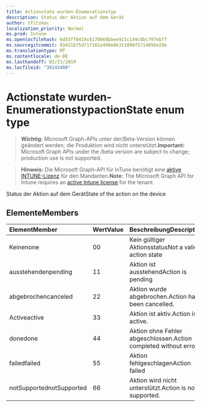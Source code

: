 ```yaml
---
title: Actionstate wurden-Enumerationstyp
description: Status der Aktion auf dem Gerät
author: tfitzmac
localization_priority: Normal
ms.prod: Intune
ms.openlocfilehash: 6d55ff0419c6178668bbee921c149c8bc797ebff
ms.sourcegitcommit: 03421b75d717101a499e0b311890f5714056e29e
ms.translationtype: MT
ms.contentlocale: de-DE
ms.lasthandoff: 02/21/2019
ms.locfileid: "30143400"
---
```

# <a name="actionstate-enum-type"></a><span data-ttu-id="d6057-103">Actionstate wurden-Enumerationstyp</span><span class="sxs-lookup"><span data-stu-id="d6057-103">actionState enum type</span></span>

> <span data-ttu-id="d6057-104">**Wichtig:** Microsoft Graph-APIs unter der/Beta-Version können geändert werden; die Produktion wird nicht unterstützt.</span><span class="sxs-lookup"><span data-stu-id="d6057-104">**Important:** Microsoft Graph APIs under the /beta version are subject to change; production use is not supported.</span></span>

> <span data-ttu-id="d6057-105">**Hinweis:** Die Microsoft Graph-API für InTune benötigt eine [aktive INTUNE-Lizenz](https://go.microsoft.com/fwlink/?linkid=839381) für den Mandanten.</span><span class="sxs-lookup"><span data-stu-id="d6057-105">**Note:** The Microsoft Graph API for Intune requires an [active Intune license](https://go.microsoft.com/fwlink/?linkid=839381) for the tenant.</span></span>

<span data-ttu-id="d6057-106">Status der Aktion auf dem Gerät</span><span class="sxs-lookup"><span data-stu-id="d6057-106">State of the action on the device</span></span>

## <a name="members"></a><span data-ttu-id="d6057-107">Elemente</span><span class="sxs-lookup"><span data-stu-id="d6057-107">Members</span></span>
|<span data-ttu-id="d6057-108">Element</span><span class="sxs-lookup"><span data-stu-id="d6057-108">Member</span></span>|<span data-ttu-id="d6057-109">Wert</span><span class="sxs-lookup"><span data-stu-id="d6057-109">Value</span></span>|<span data-ttu-id="d6057-110">Beschreibung</span><span class="sxs-lookup"><span data-stu-id="d6057-110">Description</span></span>|
|:---|:---|:---|
|<span data-ttu-id="d6057-111">Keine</span><span class="sxs-lookup"><span data-stu-id="d6057-111">none</span></span>|<span data-ttu-id="d6057-112">0</span><span class="sxs-lookup"><span data-stu-id="d6057-112">0</span></span>|<span data-ttu-id="d6057-113">Kein gültiger Aktionsstatus</span><span class="sxs-lookup"><span data-stu-id="d6057-113">Not a valid action state</span></span>|
|<span data-ttu-id="d6057-114">ausstehenden</span><span class="sxs-lookup"><span data-stu-id="d6057-114">pending</span></span>|<span data-ttu-id="d6057-115">1</span><span class="sxs-lookup"><span data-stu-id="d6057-115">1</span></span>|<span data-ttu-id="d6057-116">Aktion ist ausstehend</span><span class="sxs-lookup"><span data-stu-id="d6057-116">Action is pending</span></span>|
|<span data-ttu-id="d6057-117">abgebrochen</span><span class="sxs-lookup"><span data-stu-id="d6057-117">canceled</span></span>|<span data-ttu-id="d6057-118">2</span><span class="sxs-lookup"><span data-stu-id="d6057-118">2</span></span>|<span data-ttu-id="d6057-119">Aktion wurde abgebrochen.</span><span class="sxs-lookup"><span data-stu-id="d6057-119">Action has been cancelled.</span></span>|
|<span data-ttu-id="d6057-120">Active</span><span class="sxs-lookup"><span data-stu-id="d6057-120">active</span></span>|<span data-ttu-id="d6057-121">3</span><span class="sxs-lookup"><span data-stu-id="d6057-121">3</span></span>|<span data-ttu-id="d6057-122">Aktion ist aktiv.</span><span class="sxs-lookup"><span data-stu-id="d6057-122">Action is active.</span></span>|
|<span data-ttu-id="d6057-123">done</span><span class="sxs-lookup"><span data-stu-id="d6057-123">done</span></span>|<span data-ttu-id="d6057-124">4</span><span class="sxs-lookup"><span data-stu-id="d6057-124">4</span></span>|<span data-ttu-id="d6057-125">Aktion ohne Fehler abgeschlossen.</span><span class="sxs-lookup"><span data-stu-id="d6057-125">Action completed without errors.</span></span>|
|<span data-ttu-id="d6057-126">failed</span><span class="sxs-lookup"><span data-stu-id="d6057-126">failed</span></span>|<span data-ttu-id="d6057-127">5</span><span class="sxs-lookup"><span data-stu-id="d6057-127">5</span></span>|<span data-ttu-id="d6057-128">Aktion fehlgeschlagen</span><span class="sxs-lookup"><span data-stu-id="d6057-128">Action failed</span></span>|
|<span data-ttu-id="d6057-129">notSupported</span><span class="sxs-lookup"><span data-stu-id="d6057-129">notSupported</span></span>|<span data-ttu-id="d6057-130">6</span><span class="sxs-lookup"><span data-stu-id="d6057-130">6</span></span>|<span data-ttu-id="d6057-131">Aktion wird nicht unterstützt.</span><span class="sxs-lookup"><span data-stu-id="d6057-131">Action is not supported.</span></span>|




